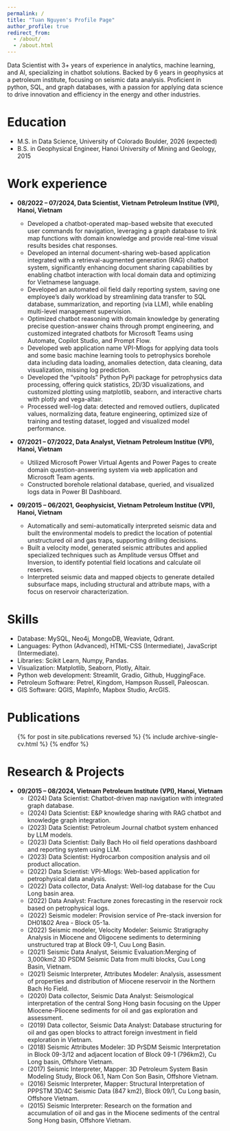 ```yaml
---
permalink: /
title: "Tuan Nguyen's Profile Page"
author_profile: true
redirect_from: 
  - /about/
  - /about.html
---
```


Data Scientist with 3+ years of experience in analytics, machine learning, and AI, specializing in chatbot solutions. Backed by 6 years in geophysics at a petroleum institute, focusing on seismic data analysis. Proficient in python, SQL, and graph databases, with a passion for applying data science to drive innovation and efficiency in the energy and other industries.

Education
======
* M.S. in Data Science, University of Colorado Boulder, 2026 (expected)
* B.S. in Geophysical Engineer, Hanoi University of Mining and Geology, 2015

Work experience
======
* <b>08/2022 – 07/2024, Data Scientist, Vietnam Petroleum Institue (VPI), Hanoi, Vietnam</b>
  * Developed a chatbot-operated map-based website that executed user commands for navigation, leveraging a graph database to link map functions with domain knowledge and provide real-time visual results besides chat responses.
  * Developed an internal document-sharing web-based application integrated with a retrieval-augmented generation (RAG) chatbot system, significantly enhancing document sharing capabilities by enabling chatbot interaction with local domain data and optimizing for Vietnamese language.
  * Developed an automated oil field daily reporting system, saving one employee’s daily workload by streamlining data transfer to SQL database, summarization, and reporting (via LLM), while enabling multi-level management supervision.
  * Optimized chatbot reasoning with domain knowledge by generating precise question-answer chains through prompt engineering, and customized integrated chatbots for Microsoft Teams using Automate, Copilot Studio, and Prompt Flow.
  * Developed web application name VPI-Mlogs for applying data tools and some basic machine learning tools to petrophysics borehole data including data loading, anomalies detection, data cleaning, data visualization, missing log prediction.
  * Developed the “vpitools” Python PyPi package for petrophysics data processing, offering quick statistics, 2D/3D visualizations, and customized plotting using matplotlib, seaborn, and interactive charts with plotly and vega-altair.
  * Processed well-log data: detected and removed outliers, duplicated values, normalizing data, feature engineering, optimized size of training and testing dataset, logged and visualized model performance.

* <b>07/2021 – 07/2022, Data Analyst, Vietnam Petroleum Institue (VPI), Hanoi, Vietnam</b>
  * Utilized Microsoft Power Virtual Agents and Power Pages to create domain question-answering system via web application and Microsoft Team agents.
  * Constructed borehole relational database, queried, and visualized logs data in Power BI Dashboard.

* <b>09/2015 – 06/2021, Geophysicist, Vietnam Petroleum Institue (VPI), Hanoi, Vietnam</b>
  * Automatically and semi-automatically interpreted seismic data and built the environmental models to predict the location of potential unstructured oil and gas traps, supporting drilling decisions.
  * Built a velocity model, generated seismic attributes and applied specialized techniques such as Amplitude versus Offset and Inversion, to identify potential field locations and calculate oil reserves.
  * Interpreted seismic data and mapped objects to generate detailed subsurface maps, including structural and attribute maps, with a focus on reservoir characterization.
  
Skills
======
* Database: MySQL, Neo4j, MongoDB, Weaviate, Qdrant.
* Languages: Python (Advanced), HTML-CSS (Intermediate), JavaScript (Intermediate).
* Libraries: Scikit Learn, Numpy, Pandas.
* Visualization: Matplotlib, Seaborn, Plotly, Altair.
* Python web development: Streamlit, Gradio, Github, HuggingFace.
* Petroleum Software: Petrel, Kingdom, Hampson Russell, Paleoscan.
* GIS Software: QGIS, MapInfo, Mapbox Studio, ArcGIS.

Publications
======
  <ul>{% for post in site.publications reversed %}
    {% include archive-single-cv.html %}
  {% endfor %}</ul>
  
Research & Projects
======
* <b>09/2015 – 08/2024, Vietnam Petroleum Institute (VPI), Hanoi, Vietnam</b>
  * (2024) Data Scientist: Chatbot-driven map navigation with integrated graph database.
  * (2024) Data Scientist: E&P knowledge sharing with RAG chatbot and knowledge graph integration.
  * (2023) Data Scientist: Petroleum Journal chatbot system enhanced by LLM models.
  * (2023) Data Scientist: Daily Bach Ho oil field operations dashboard and reporting system using LLM.
  * (2023) Data Scientist: Hydrocarbon composition analysis and oil product allocation.
  * (2022) Data Scientist: VPI-Mlogs: Web-based application for petrophysical data analysis.
  * (2022) Data collector, Data Analyst: Well-log database for the Cuu Long basin area.
  * (2022) Data Analyst: Fracture zones forecasting in the reservoir rock based on petrophysical logs.
  * (2022) Seismic modeler: Provision service of Pre-stack inversion for DH01&02 Area - Block 05-1a.
  * (2022) Seismic modeler, Velocity Modeler: Seismic Stratigraphy Analysis in Miocene and Oligocene sediments to determining unstructured trap at Block 09-1, Cuu Long Basin.
  * (2021) Seismic Data Analyst, Seismic Evaluation:Merging of 3,000km2 3D PSDM Seismic Data from multi blocks, Cuu Long Basin, Vietnam.
  * (2021) Seismic Interpreter, Attributes Modeler: Analysis, assessment of properties and distribution of Miocene reservoir in the Northern Bach Ho Field.
  * (2020) Data collector, Seismic Data Analyst: Seismological interpretation of the central Song Hong basin focusing on the Upper Miocene-Pliocene sediments for oil and gas exploration and assessment.
  * (2019) Data collector, Seismic Data Analyst: Database structuring for oil and gas open blocks to attract foreign investment in field exploration in Vietnam.
  * (2018) Seismic Attributes Modeler: 3D PrSDM Seismic Interpretation in Block 09-3/12 and adjacent location of Block 09-1 (796km2), Cu Long basin, Offshore Vietnam.
  * (2017) Seismic Interpreter, Mapper: 3D Petroleum System Basin Modeling Study, Block 06.1, Nam Con Son Basin, Offshore Vietnam.
  * (2016) Seismic Interpreter, Mapper: Structural Interpretation of PPPSTM 3D/4C Seismic Data (847 km2), Block 09/1, Cu Long basin, Offshore Vietnam.
  * (2015) Seismic Interpreter: Research on the formation and accumulation of oil and gas in the Miocene sediments of the central Song Hong basin, Offshore Vietnam.
